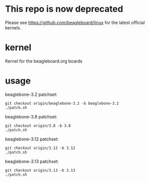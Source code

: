 This repo is now deprecated
===========================

Please see https://github.com/beagleboard/linux for the latest official kernels.



kernel
======

Kernel for the beagleboard.org boards

usage
======

beaglebone-3.2 patchset:

```
git checkout origin/beaglebone-3.2 -b beaglebone-3.2
./patch.sh
```

beaglebone-3.8 patchset:
```
git checkout origin/3.8 -b 3.8
./patch.sh
```

beaglebone-3.12 patchset:
```
git checkout origin/3.12 -b 3.12
./patch.sh
```

beaglebone-3.13 patchset:
```
git checkout origin/3.13 -b 3.13
./patch.sh
```
